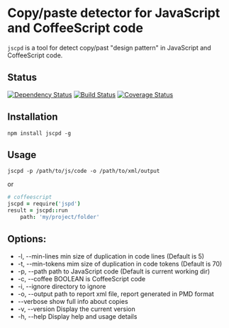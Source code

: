 Copy/paste detector for JavaScript and CoffeeScript code
========================================================

`jscpd` is a tool for detect copy/past "design pattern" in JavaScript and CoffeeScript code.

Status
------
[![Dependency Status](https://gemnasium.com/mazerte/jscpd.png)](https://gemnasium.com/mazerte/jscpd)
[![Build Status](https://travis-ci.org/mazerte/jscpd.png?branch=master)](https://travis-ci.org/mazerte/jscpd)
[![Coverage Status](https://coveralls.io/repos/mazerte/jscpd/badge.png?branch=master)](https://coveralls.io/r/mazerte/jscpd?branch=master)

Installation
------------

    npm install jscpd -g

Usage
-----

    jscpd -p /path/to/js/code -o /path/to/xml/output

or

```coffeescript
# coffeescript
jscpd = require('jspd')
result = jscpd::run
	path: 'my/project/folder'
```

Options:
--------
 - -l, --min-lines        min size of duplication in code lines (Default is 5)
 - -t, --min-tokens       mim size of duplication in code tokens (Default is 70)
 - -p, --path             path to JavaScript code (Default is current working dir)
 - -c, --coffee BOOLEAN   is CoffeeScript code
 - -i, --ignore           directory to ignore
 - -o, --output           path to report xml file, report generated in PMD format
 - --verbose              show full info about copies
 - -v, --version          Display the current version
 - -h, --help             Display help and usage details

